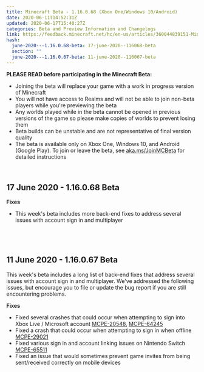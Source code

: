 ```yaml
---
title: Minecraft Beta - 1.16.0.68 (Xbox One/Windows 10/Android)
date: 2020-06-11T14:52:31Z
updated: 2020-06-17T15:40:27Z
categories: Beta and Preview Information and Changelogs
link: https://feedback.minecraft.net/hc/en-us/articles/360044839151-Minecraft-Beta-1-16-0-68-Xbox-One-Windows-10-Android
hash:
  june-2020---1.16.0.68-beta: 17-june-2020--116068-beta
  section: ""
  june-2020---1.16.0.67-beta: 11-june-2020--116067-beta
---
```


**PLEASE READ before participating in the Minecraft Beta:**

- Joining the beta will replace your game with a work in progress version of Minecraft
- You will not have access to Realms and will not be able to join non-beta players while you're previewing the beta
- Any worlds played while in the beta cannot be opened in previous versions of the game so please make copies of worlds to prevent losing them
- Beta builds can be unstable and are not representative of final version quality
- The beta is available only on Xbox One, Windows 10, and Android (Google Play). To join or leave the beta, see [aka.ms/JoinMCBeta](https://aka.ms/JoinMCBeta) for detailed instructions

 

## 17 June 2020 - 1.16.0.68 Beta

**Fixes** 

- This week's beta includes more back-end fixes to address several issues with account sign in and multiplayer

##  

## 11 June 2020 - 1.16.0.67 Beta

This week's beta includes a long list of back-end fixes that address several issues with account sign in and multiplayer. We've addressed the following issues, but encourage you to file or update the bug report if you are still encountering problems.

**Fixes**

- Fixed several crashes that could occur when attempting to sign into Xbox Live / Microsoft account [MCPE-20548](https://bugs.mojang.com/browse/MCPE-20548), [MCPE-64245](https://bugs.mojang.com/browse/MCPE-64245) 
- Fixed a crash that could occur when attempting to sign in when offline [MCPE-29021](https://bugs.mojang.com/browse/MCPE-29021) 
- Fixed various sign in and account linking issues on Nintendo Switch [MCPE-65511](https://bugs.mojang.com/browse/MCPE-65511) 
- Fixed an issue that would sometimes prevent game invites from being sent/received correctly on mobile devices
